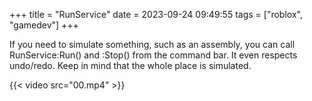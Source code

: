 +++
title = "RunService"
date = 2023-09-24 09:49:55
tags = ["roblox", "gamedev"]
+++

If you need to simulate something, such as an assembly, you can call
RunService:Run() and :Stop() from the command bar. It even respects undo/redo.
Keep in mind that the whole place is simulated.

{{< video src="00.mp4" >}}
